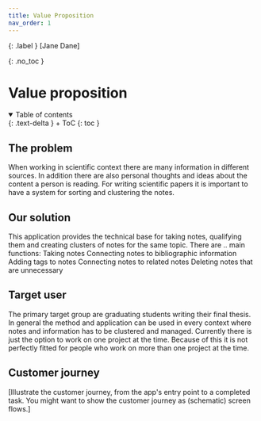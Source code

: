 ```yaml
---
title: Value Proposition
nav_order: 1
---
```


{: .label }
[Jane Dane]

{: .no_toc }
# Value proposition

<details open markdown="block">
{: .text-delta }
<summary>Table of contents</summary>
+ ToC
{: toc }
</details>

## The problem

When working in scientific context there are many information in different sources. In addition there are also personal thoughts and ideas about the content a person is reading. For writing scientific papers it is important to have a system for sorting and clustering the notes. 

## Our solution

This application provides the technical base for taking notes, qualifying them and creating clusters of notes for the same topic. 
There are .. main functions:
 Taking notes
 Connecting notes to bibliographic information
 Adding tags to notes
 Connecting notes to related notes
 Deleting notes that are unnecessary
 

## Target user

The primary target group are graduating students writing their final thesis. 
In general the method and application can be used in every context where notes and information has to be clustered and managed. Currently there is just the option to work on one project at the time. Because of this it is not perfectly fitted for people who work on more than one project at the time. 

## Customer journey

[Illustrate the customer journey, from the app's entry point to a completed task. You might want to show the customer journey as (schematic) screen flows.]